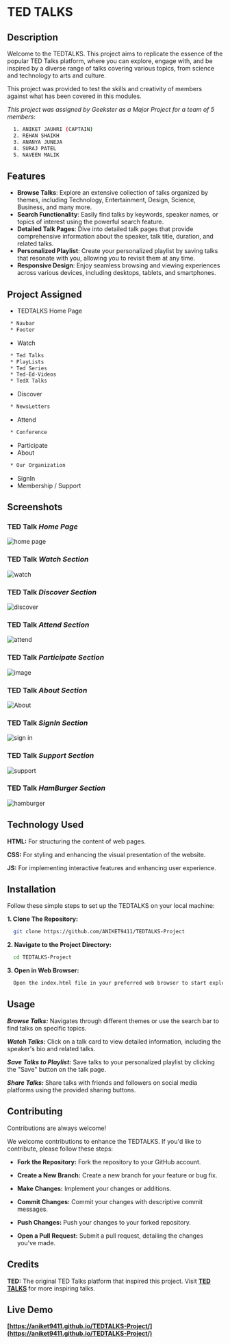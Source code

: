 # TED TALKS
## Description

Welcome to the TEDTALKS. This project aims to replicate the essence of the popular TED Talks platform, where you can explore, engage with, and be inspired by a diverse range of talks covering various topics, from science and technology to arts and culture.

This project was provided to test the skills and creativity of members against what has been covered in this modules.

*This project was assigned by Geekster as a Major Project for a team of 5 members*:
```bash
  1. ANIKET JAUHRI (CAPTAIN)
  2. REHAN SHAIKH
  3. ANANYA JUNEJA
  4. SURAJ PATEL
  5. NAVEEN MALIK
```



## Features

- **Browse Talks**: Explore an extensive collection of talks organized by themes, including Technology, Entertainment, Design, Science, Business, and many more.
- **Search Functionality**: Easily find talks by keywords, speaker names, or topics of interest using the powerful search feature.
- **Detailed Talk Pages**: Dive into detailed talk pages that provide comprehensive information about the speaker, talk title, duration, and related talks.
- **Personalized Playlist**: Create your personalized playlist by saving talks that resonate with you, allowing you to revisit them at any time.
- **Responsive Design**: Enjoy seamless browsing and viewing experiences across various devices, including desktops, tablets, and smartphones.
## Project Assigned

- TEDTALKS Home Page
```bash
 * Navbar
 * Footer
```
- Watch
```bash
 * Ted Talks
 * PlayLists
 * Ted Series
 * Ted-Ed-Videos
 * TedX Talks
```
- Discover
```bash
 * NewsLetters
```
- Attend
```bash
 * Conference
```
- Participate
- About
```bash
 * Our Organization
```
- SignIn
- Membership / Support

## Screenshots
### TED Talk *Home Page*
![home page](https://github.com/ANIKET9411/TEDTALKS-Project/assets/143618117/da81cd46-b429-4707-be8a-aa3ad6ec3e85)
### TED Talk *Watch Section*
![watch](https://github.com/ANIKET9411/TEDTALKS-Project/assets/143618117/ac09c80a-b8bf-429a-8800-da95c309abe1)
### TED Talk *Discover Section*
![discover](https://github.com/ANIKET9411/TEDTALKS-Project/assets/143618117/304c99d9-079c-4510-ac6d-53b8e33872f5)
### TED Talk *Attend Section*
![attend](https://github.com/ANIKET9411/TEDTALKS-Project/assets/143618117/e8b852ee-0508-4f93-a4c0-e71bedb880a2)
### TED Talk *Participate Section*
![image](https://github.com/ANIKET9411/TEDTALKS-Project/assets/143618117/2110185d-fbf1-4eef-b0e7-32dce9bc83e0)
### TED Talk *About Section*
![About](https://github.com/ANIKET9411/TEDTALKS-Project/assets/143618117/5531426f-30ae-4be9-9a29-c4fd87712723)
### TED Talk *SignIn Section*
![sign in](https://github.com/ANIKET9411/TEDTALKS-Project/assets/143618117/bce52424-aa69-44f9-974a-151ab737f6e0)
### TED Talk *Support Section*
![support](https://github.com/ANIKET9411/TEDTALKS-Project/assets/143618117/aaee26e5-9ebf-4445-b62b-c3e10698c258)
### TED Talk *HamBurger Section*
![hamburger](https://github.com/ANIKET9411/TEDTALKS-Project/assets/143618117/afbb50d6-fb40-4218-baff-cd3b41931735)



## Technology Used

**HTML:** For structuring the content of web pages.

**CSS:** For styling and enhancing the visual presentation of the website.

**JS:** For implementing interactive features and enhancing user experience.

## Installation

Follow these simple steps to set up the TEDTALKS on your local machine:

  **1. Clone The Repository:**
```bash
  git clone https://github.com/ANIKET9411/TEDTALKS-Project
```
**2. Navigate to the Project Directory:**
```bash
  cd TEDTALKS-Project
```
**3. Open in Web Browser:**
```bash
  Open the index.html file in your preferred web browser to start exploring TEDTALKS.
```
## Usage

**_Browse Talks:_** Navigates through different themes or use the search bar to find talks on specific topics.

**_Watch Talks:_** Click on a talk card to view detailed information, including the speaker's bio and related talks.

**_Save Talks to Playlist:_** Save talks to your personalized playlist by clicking the "Save" button on the talk page.

**_Share Talks:_** Share talks with friends and followers on social media platforms using the provided sharing buttons.




## Contributing

Contributions are always welcome!

We welcome contributions to enhance the TEDTALKS. If you'd like to contribute, please follow these steps:

- **Fork the Repository:** Fork the repository to your GitHub account.

- **Create a New Branch:** Create a new branch for your feature or bug fix.

- **Make Changes:** Implement your changes or additions.

- **Commit Changes:** Commit your changes with descriptive commit messages.

- **Push Changes:** Push your changes to your forked repository.

- **Open a Pull Request:** Submit a pull request, detailing the changes you've made.


## Credits
**TED:** The original TED Talks platform that inspired this project. Visit **[TED TALKS](https://www.ted.com/)** for more inspiring talks.
## Live Demo
**[https://aniket9411.github.io/TEDTALKS-Project/](https://aniket9411.github.io/TEDTALKS-Project/)**

